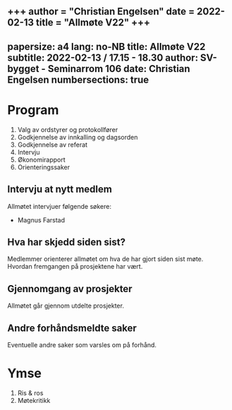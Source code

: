 +++
author = "Christian Engelsen"
date = 2022-02-13
title = "Allmøte V22"
+++
---
papersize: a4
lang: no-NB
title: Allmøte V22
subtitle: 2022-02-13 / 17.15 - 18.30
author: SV-bygget - Seminarrom 106
date: Christian Engelsen
numbersections: true
---

# Program

1. Valg av ordstyrer og protokollfører
2. Godkjennelse av innkalling og dagsorden
3. Godkjennelse av referat
4. Intervju
5. Økonomirapport
6. Orienteringssaker

## Intervju at nytt medlem

Allmøtet intervjuer følgende søkere:

 - Magnus Farstad

## Hva har skjedd siden sist?

Medlemmer orienterer allmøtet om hva de har gjort siden sist møte.
Hvordan fremgangen på prosjektene har vært.

## Gjennomgang av prosjekter

Allmøtet går gjennom utdelte prosjekter.

## Andre forhåndsmeldte saker

Eventuelle andre saker som varsles om på forhånd.

# Ymse
1. Ris & ros
2. Møtekritikk
